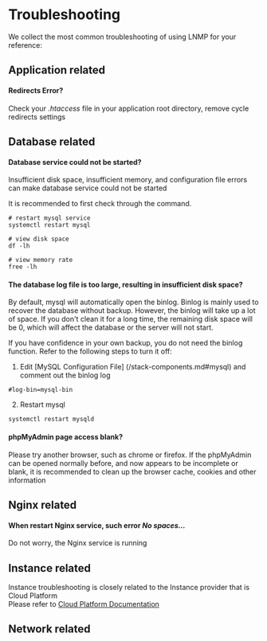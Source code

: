 # Troubleshooting

We collect the most common troubleshooting of using LNMP for your reference:

## Application related

#### Redirects Error?

Check your *.htaccess* file in your application root directory, remove cycle redirects settings

## Database related

#### Database service could not be started?

Insufficient disk space, insufficient memory, and configuration file errors can make database service could not be started  

It is recommended to first check through the command.

```shell
# restart mysql service
systemctl restart mysql

# view disk space
df -lh

# view memory rate
free -lh
```

#### The database log file is too large, resulting in insufficient disk space?

By default, mysql will automatically open the binlog. Binlog is mainly used to recover the database without backup. However, the binlog will take up a lot of space. If you don't clean it for a long time, the remaining disk space will be 0, which will affect the database or the server will not start.

If you have confidence in your own backup, you do not need the binlog function. Refer to the following steps to turn it off:

1. Edit [MySQL Configuration File] (/stack-components.md#mysql) and comment out the binlog log   
```
#log-bin=mysql-bin
```
2. Restart mysql
```
systemctl restart mysqld
```
#### phpMyAdmin page access blank?

Please try another browser, such as chrome or firefox. If the phpMyAdmin can be opened normally before, and now appears to be incomplete or blank, it is recommended to clean up the browser cache, cookies and other information

## Nginx related

#### When restart Nginx service, such error *No spaces...*

Do not worry, the Nginx service is running

## Instance related

Instance troubleshooting is closely related to the Instance provider that is Cloud Platform   
Please refer to [Cloud Platform Documentation](https://support.websoft9.com/docs/faq/tech-instance.html)

## Network related